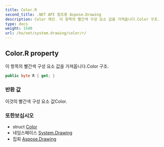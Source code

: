 ```yaml
---
title: Color.R
second_title: .NET API 참조용 Aspose.Drawing
description: Color 재산. 이 항목의 빨간색 구성 요소 값을 가져옵니다.Color 구조.
type: docs
weight: 1540
url: /ko/net/system.drawing/color/r/
---
```

## Color.R property

이 항목의 빨간색 구성 요소 값을 가져옵니다.Color 구조.

```csharp
public byte R { get; }
```

### 반환 값

이것의 빨간색 구성 요소 값Color.

### 또한보십시오

* struct [Color](../)
* 네임스페이스 [System.Drawing](../../color/)
* 집회 [Aspose.Drawing](../../../)



